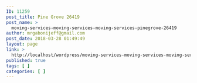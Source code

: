 ```yaml
---
ID: 11259
post_title: Pine Grove 26419
post_name: >
  moving-services-moving-services-moving-services-pinegrove-26419
author: mrgabonijeff@gmail.com
post_date: 2018-03-28 01:49:49
layout: page
link: >
  http://localhost/wordpress/moving-services-moving-services-moving-services-pinegrove-26419/
published: true
tags: [ ]
categories: [ ]
---
```

